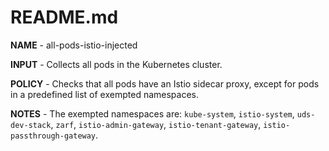 # README.md

**NAME** - all-pods-istio-injected

**INPUT** - Collects all pods in the Kubernetes cluster.

**POLICY** - Checks that all pods have an Istio sidecar proxy, except for pods in a predefined list of exempted namespaces.

**NOTES** - The exempted namespaces are: `kube-system`, `istio-system`, `uds-dev-stack`, `zarf`, `istio-admin-gateway`, `istio-tenant-gateway`, `istio-passthrough-gateway`.